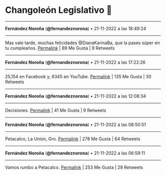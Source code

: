 # Changoleón Legislativo 🙈
*****
**Fernández Noroña** (**@fernandeznorona**) • 21-11-2022 a las 18:49:24
*****
Mas vale tarde, muchas felicidades @DianaKarinaBa, que la pases súper en tu cumpleaños.
[Permalink](https://twitter.com/fernandeznorona/status/1594885730597216257) | 89 Me Gusta | 9 Retweets
*****
**Fernández Noroña** (**@fernandeznorona**) • 21-11-2022 a las 17:22:26
*****
25,154 en Facebook y, 6345 en YouTube.
[Permalink](https://twitter.com/fernandeznorona/status/1594863846191239172) | 135 Me Gusta | 30 Retweets
*****
**Fernández Noroña** (**@fernandeznorona**) • 21-11-2022 a las 12:08:34
*****
Decisiones.
[Permalink](https://twitter.com/fernandeznorona/status/1594784856453615634) | 41 Me Gusta | 9 Retweets
*****
**Fernández Noroña** (**@fernandeznorona**) • 21-11-2022 a las 08:50:51
*****
Petacalco, La Union, Gro.
[Permalink](https://twitter.com/fernandeznorona/status/1594735099827949568) | 278 Me Gusta | 64 Retweets
*****
**Fernández Noroña** (**@fernandeznorona**) • 21-11-2022 a las 06:59:11
*****
Vamos rumbo a Petacalco.
[Permalink](https://twitter.com/fernandeznorona/status/1594707001233346560) | 253 Me Gusta | 28 Retweets